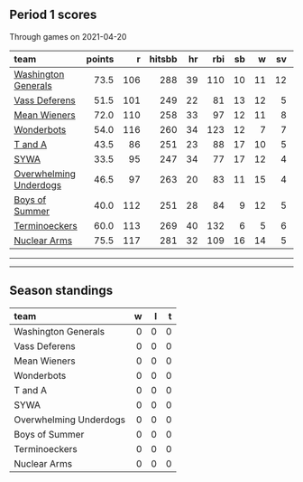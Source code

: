

## Period 1 scores

Through games on 2021-04-20


|team                                              | points|   r| hitsbb| hr| rbi| sb|  w| sv|  so|      era|     whip|
|:-------------------------------------------------|------:|---:|------:|--:|---:|--:|--:|--:|---:|--------:|--------:|
|[Washington Generals](./washingtongenerals)       |   73.5| 106|    288| 39| 110| 10| 11| 12| 202| 2.865108| 1.057554|
|[Vass Deferens](./vassdeferens)                   |   51.5| 101|    249| 22|  81| 13| 12|  5| 196| 3.170984| 1.051813|
|[Mean Wieners](./meanwieners)                     |   72.0| 110|    258| 33|  97| 12| 11|  8| 215| 2.745763| 0.960452|
|[Wonderbots](./wonderbots)                        |   54.0| 116|    260| 34| 123| 12|  7|  7| 159| 4.089087| 1.302895|
|[T and A](./tanda)                                |   43.5|  86|    251| 23|  88| 17| 10|  5| 190| 3.754601| 1.184049|
|[SYWA](./sywa)                                    |   33.5|  95|    247| 34|  77| 17| 12|  4| 165| 4.827815| 1.304636|
|[Overwhelming Underdogs](./overwhelmingunderdogs) |   46.5|  97|    263| 20|  83| 11| 15|  4| 209| 4.201049| 1.180070|
|[Boys of Summer](./boysofsummer)                  |   40.0| 112|    251| 28|  84|  9| 12|  5| 179| 4.379877| 1.299795|
|[Terminoeckers](./terminoeckers)                  |   60.0| 113|    269| 40| 132|  6|  5|  6| 194| 3.465838| 1.236025|
|[Nuclear Arms](./nucleararms)                     |   75.5| 117|    281| 32| 109| 16| 14|  5| 211| 3.271248| 1.144665|

* * *
* * *

## Season standings


|team                   |  w|  l|  t|
|:----------------------|--:|--:|--:|
|Washington Generals    |  0|  0|  0|
|Vass Deferens          |  0|  0|  0|
|Mean Wieners           |  0|  0|  0|
|Wonderbots             |  0|  0|  0|
|T and A                |  0|  0|  0|
|SYWA                   |  0|  0|  0|
|Overwhelming Underdogs |  0|  0|  0|
|Boys of Summer         |  0|  0|  0|
|Terminoeckers          |  0|  0|  0|
|Nuclear Arms           |  0|  0|  0|


